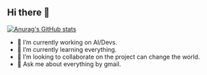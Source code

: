 ## Hi there 👋
[![Anurag's GitHub stats](https://github-readme-stats.vercel.app/api?username=UniTechWorld&show_icons=true&count_private=true)](https://github.com/anuraghazra/github-readme-stats)
- 🔭 I’m currently working on AI/Devs.
- 🌱 I’m currently learning everything.
- 👯 I’m looking to collaborate on the project can change the world.
- 💬 Ask me about everything by gmail.

